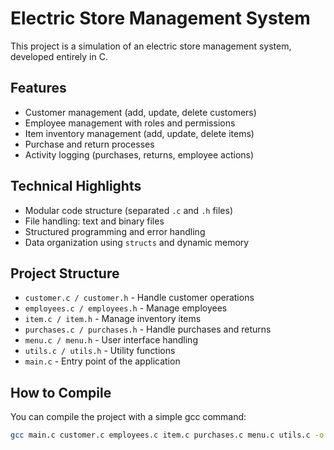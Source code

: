 # Electric Store Management System

This project is a simulation of an electric store management system, developed entirely in C.

## Features
- Customer management (add, update, delete customers)
- Employee management with roles and permissions
- Item inventory management (add, update, delete items)
- Purchase and return processes
- Activity logging (purchases, returns, employee actions)

## Technical Highlights
- Modular code structure (separated `.c` and `.h` files)
- File handling: text and binary files
- Structured programming and error handling
- Data organization using `structs` and dynamic memory

## Project Structure
- `customer.c / customer.h` - Handle customer operations
- `employees.c / employees.h` - Manage employees
- `item.c / item.h` - Manage inventory items
- `purchases.c / purchases.h` - Handle purchases and returns
- `menu.c / menu.h` - User interface handling
- `utils.c / utils.h` - Utility functions
- `main.c` - Entry point of the application

## How to Compile
You can compile the project with a simple gcc command:

```bash
gcc main.c customer.c employees.c item.c purchases.c menu.c utils.c -o ElectricStore
